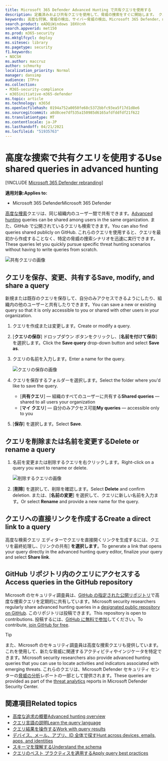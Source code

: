 ```yaml
---
title: Microsoft 365 Defender Advanced Hunting で共有クエリを使用する
description: 定義済みおよび共有クエリを使用して、脅威の捜索をすぐに開始します。 クエリを公開または組織に共有します。
keywords: 高度な狩猟、脅威の検出、サイバー脅威の検出、Microsoft 365 Defender、microsoft 365、m365、検索、クエリ、テレメトリ、カスタム検出、スキーマ、kusto、github リポジトリ、自分のクエリ、共有クエリ
search.product: eADQiWindows 10XVcnh
search.appverid: met150
ms.prod: m365-security
ms.mktglfcycl: deploy
ms.sitesec: library
ms.pagetype: security
f1.keywords:
- NOCSH
ms.author: maccruz
author: schmurky
localization_priority: Normal
manager: dansimp
audience: ITPro
ms.collection:
- M365-security-compliance
- m365initiative-m365-defender
ms.topic: article
ms.technology: m365d
ms.openlocfilehash: 0194a752a0050fe68c5372bbfc93ea5f17d1d8e6
ms.sourcegitcommit: a8d8cee7df535a150985d6165afdfddfdf21f622
ms.translationtype: MT
ms.contentlocale: ja-JP
ms.lasthandoff: 04/21/2021
ms.locfileid: "51935763"
---
```

# <a name="use-shared-queries-in-advanced-hunting"></a><span data-ttu-id="637dd-105">高度な捜索で共有クエリを使用する</span><span class="sxs-lookup"><span data-stu-id="637dd-105">Use shared queries in advanced hunting</span></span>

[!INCLUDE [Microsoft 365 Defender rebranding](../includes/microsoft-defender.md)]


<span data-ttu-id="637dd-106">**適用対象:**</span><span class="sxs-lookup"><span data-stu-id="637dd-106">**Applies to:**</span></span>
- <span data-ttu-id="637dd-107">Microsoft 365 Defender</span><span class="sxs-lookup"><span data-stu-id="637dd-107">Microsoft 365 Defender</span></span>



<span data-ttu-id="637dd-108">[高度な捜索](advanced-hunting-overview.md)クエリは、同じ組織内のユーザー間で共有できます。</span><span class="sxs-lookup"><span data-stu-id="637dd-108">[Advanced hunting](advanced-hunting-overview.md) queries can be shared among users in the same organization.</span></span> <span data-ttu-id="637dd-109">また、GitHub で公開されているクエリも検索できます。</span><span class="sxs-lookup"><span data-stu-id="637dd-109">You can also find queries shared publicly on GitHub.</span></span> <span data-ttu-id="637dd-110">これらのクエリを使用すると、クエリを最初から作成することなく、特定の脅威の捜索シナリオを迅速に実行できます。</span><span class="sxs-lookup"><span data-stu-id="637dd-110">These queries let you quickly pursue specific threat hunting scenarios without having to write queries from scratch.</span></span>

![共有クエリの画像](../../media/advanced-hunting-shared-queries.png)

## <a name="save-modify-and-share-a-query"></a><span data-ttu-id="637dd-112">クエリを保存、変更、共有する</span><span class="sxs-lookup"><span data-stu-id="637dd-112">Save, modify, and share a query</span></span>
<span data-ttu-id="637dd-113">新規または既存のクエリを保存して、自分のみアクセスできるようにしたり、組織内の他のユーザーと共有したりできます。</span><span class="sxs-lookup"><span data-stu-id="637dd-113">You can save a new or existing query so that it is only accessible to you or shared with other users in your organization.</span></span> 

1. <span data-ttu-id="637dd-114">クエリを作成または変更します。</span><span class="sxs-lookup"><span data-stu-id="637dd-114">Create or modify a query.</span></span> 

2. <span data-ttu-id="637dd-115">[**クエリの保存**] ドロップダウン ボタンをクリックし、[**名前を付けて保存**] を選択します。</span><span class="sxs-lookup"><span data-stu-id="637dd-115">Click the **Save query** drop-down button and select **Save as**.</span></span>
    
3. <span data-ttu-id="637dd-116">クエリの名前を入力します。</span><span class="sxs-lookup"><span data-stu-id="637dd-116">Enter a name for the query.</span></span> 

   ![クエリの保存の画像](../../media/advanced-hunting-save-query.png)

4. <span data-ttu-id="637dd-118">クエリを保存するフォルダーを選択します。</span><span class="sxs-lookup"><span data-stu-id="637dd-118">Select the folder where you'd like to save the query.</span></span>
    - <span data-ttu-id="637dd-119">[**共有クエリ**] — 組織のすべてのユーザーに共有する</span><span class="sxs-lookup"><span data-stu-id="637dd-119">**Shared queries** — shared to all users your organization</span></span>
    - <span data-ttu-id="637dd-120">[**マイ クエリ**] — 自分のみアクセス可能</span><span class="sxs-lookup"><span data-stu-id="637dd-120">**My queries** — accessible only to you</span></span>
    
5. <span data-ttu-id="637dd-121">[**保存**] を選択します。</span><span class="sxs-lookup"><span data-stu-id="637dd-121">Select **Save**.</span></span> 

## <a name="delete-or-rename-a-query"></a><span data-ttu-id="637dd-122">クエリを削除または名前を変更する</span><span class="sxs-lookup"><span data-stu-id="637dd-122">Delete or rename a query</span></span>
1. <span data-ttu-id="637dd-123">名前を変更または削除するクエリを右クリックします。</span><span class="sxs-lookup"><span data-stu-id="637dd-123">Right-click on a query you want to rename or delete.</span></span>

    ![削除するクエリの画像](../../media/advanced_hunting_delete_rename.png)

2. <span data-ttu-id="637dd-125">[**削除**] を選択して、削除を確認します。</span><span class="sxs-lookup"><span data-stu-id="637dd-125">Select **Delete** and confirm deletion.</span></span> <span data-ttu-id="637dd-126">または、[**名前の変更**] を選択して、クエリに新しい名前を入力ます。</span><span class="sxs-lookup"><span data-stu-id="637dd-126">Or select **Rename** and provide a new name for the query.</span></span>

## <a name="create-a-direct-link-to-a-query"></a><span data-ttu-id="637dd-127">クエリへの直接リンクを作成する</span><span class="sxs-lookup"><span data-stu-id="637dd-127">Create a direct link to a query</span></span>
<span data-ttu-id="637dd-128">高度な検索クエリ エディターでクエリを直接開くリンクを生成するには、クエリを最終処理し、[リンクの共有] **を選択します**。</span><span class="sxs-lookup"><span data-stu-id="637dd-128">To generate a link that opens your query directly in the advanced hunting query editor, finalize your query and select **Share link**.</span></span>

## <a name="access-queries-in-the-github-repository"></a><span data-ttu-id="637dd-129">GitHub リポジトリ内のクエリにアクセスする</span><span class="sxs-lookup"><span data-stu-id="637dd-129">Access queries in the GitHub repository</span></span>  
<span data-ttu-id="637dd-130">Microsoft のセキュリティ調査員は、[GitHub の指定された公開リポジトリ](https://aka.ms/hunting-queries)で高度な捜索クエリを定期的に共有しています。</span><span class="sxs-lookup"><span data-stu-id="637dd-130">Microsoft security researchers regularly share advanced hunting queries in a [designated public repository on GitHub](https://aka.ms/hunting-queries).</span></span> <span data-ttu-id="637dd-131">このリポジトリは投稿できます。</span><span class="sxs-lookup"><span data-stu-id="637dd-131">This repository is open to contributions.</span></span> <span data-ttu-id="637dd-132">投稿するには、[GitHub に無料で参加](https://github.com/)してください。</span><span class="sxs-lookup"><span data-stu-id="637dd-132">To contribute, [join GitHub for free](https://github.com/).</span></span>

>[!tip]
><span data-ttu-id="637dd-133">また、Microsoft のセキュリティ調査員は高度な捜索クエリも提供しています。これを使用して、新たな脅威に関連するアクティビティやインジケータを特定できます。</span><span class="sxs-lookup"><span data-stu-id="637dd-133">Microsoft security researchers also provide advanced hunting queries that you can use to locate activities and indicators associated with emerging threats.</span></span> <span data-ttu-id="637dd-134">これらのクエリは、Microsoft Defender セキュリティ センターの[脅威の分析](/windows/security/threat-protection/microsoft-defender-atp/threat-analytics)レポートの一部として提供されます。</span><span class="sxs-lookup"><span data-stu-id="637dd-134">These queries are provided as part of the [threat analytics](/windows/security/threat-protection/microsoft-defender-atp/threat-analytics) reports in Microsoft Defender Security Center.</span></span>

## <a name="related-topics"></a><span data-ttu-id="637dd-135">関連項目</span><span class="sxs-lookup"><span data-stu-id="637dd-135">Related topics</span></span>
- [<span data-ttu-id="637dd-136">高度な追求の概要</span><span class="sxs-lookup"><span data-stu-id="637dd-136">Advanced hunting overview</span></span>](advanced-hunting-overview.md)
- [<span data-ttu-id="637dd-137">クエリ言語の説明</span><span class="sxs-lookup"><span data-stu-id="637dd-137">Learn the query language</span></span>](advanced-hunting-query-language.md)
- [<span data-ttu-id="637dd-138">クエリ結果を操作する</span><span class="sxs-lookup"><span data-stu-id="637dd-138">Work with query results</span></span>](advanced-hunting-query-results.md)
- [<span data-ttu-id="637dd-139">デバイス、メール、アプリ、ID 全体で探す</span><span class="sxs-lookup"><span data-stu-id="637dd-139">Hunt across devices, emails, apps, and identities</span></span>](advanced-hunting-query-emails-devices.md)
- [<span data-ttu-id="637dd-140">スキーマを理解する</span><span class="sxs-lookup"><span data-stu-id="637dd-140">Understand the schema</span></span>](advanced-hunting-schema-tables.md)
- [<span data-ttu-id="637dd-141">クエリのベスト プラクティスを適用する</span><span class="sxs-lookup"><span data-stu-id="637dd-141">Apply query best practices</span></span>](advanced-hunting-best-practices.md)